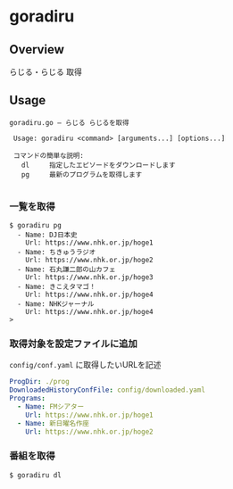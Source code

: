 # goradiru

## Overview

らじる・らじる 取得

## Usage

```
goradiru.go ― らじる らじるを取得

 Usage: goradiru <command> [arguments...] [options...]

 コマンドの簡単な説明:
   dl     指定したエピソードをダウンロードします
   pg     最新のプログラムを取得します


```

### 一覧を取得


```
$ goradiru pg
  - Name: DJ日本史
    Url: https://www.nhk.or.jp/hoge1
  - Name: ちきゅうラジオ
    Url: https://www.nhk.or.jp/hoge2
  - Name: 石丸謙二郎の山カフェ
    Url: https://www.nhk.or.jp/hoge3
  - Name: きこえタマゴ！
    Url: https://www.nhk.or.jp/hoge4
  - Name: NHKジャーナル
    Url: https://www.nhk.or.jp/hoge4
>
```

### 取得対象を設定ファイルに追加

`config/conf.yaml` に取得したいURLを記述

```yaml
ProgDir: ./prog
DownloadedHistoryConfFile: config/downloaded.yaml
Programs:
  - Name: FMシアター
    Url: https://www.nhk.or.jp/hoge1
  - Name: 新日曜名作座
    Url: https://www.nhk.or.jp/hoge2
```

### 番組を取得

```shell-session
$ goradiru dl
```